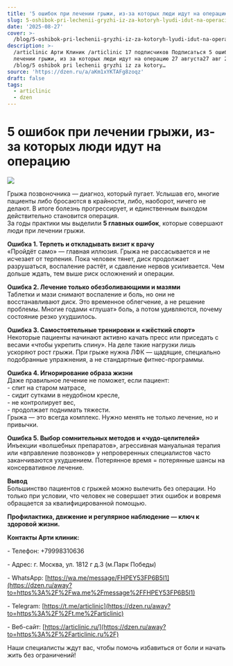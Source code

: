 ```yaml
---
title: '5 ошибок при лечении грыжи, из-за которых люди идут на операцию'
slug: 5-oshibok-pri-lechenii-gryzhi-iz-za-kotoryh-lyudi-idut-na-operaciyu
date: '2025-08-27'
cover: >-
  /blog/5-oshibok-pri-lechenii-gryzhi-iz-za-kotoryh-lyudi-idut-na-operaciyu/cover.jpg
description: >-
  /articlinic Арти Клиник /articlinic 17 подписчиков Подписаться 5 ошибок при
  лечении грыжи, из за которых люди идут на операцию 27 августа27 авг 2 2 мин
  /blog/5 oshibok pri lechenii gryzhi iz za kotory…
source: 'https://dzen.ru/a/aKm1xYKTAFg8zoqz'
draft: false
tags:
  - articlinic
  - dzen
---
```


# 5 ошибок при лечении грыжи, из-за которых люди идут на операцию

![](/blog/5-oshibok-pri-lechenii-gryzhi-iz-za-kotoryh-lyudi-idut-na-operaciyu/img-0.jpg)

Грыжа позвоночника — диагноз, который пугает. Услышав его, многие пациенты либо бросаются в крайности, либо, наоборот, ничего не делают. В итоге болезнь прогрессирует, и единственным выходом действительно становится операция.  
За годы практики мы выделили **5 главных ошибок**, которые совершают люди при лечении грыжи.  
  
**Ошибка 1. Терпеть и откладывать визит к врачу**  
«Пройдёт само» — главная иллюзия. Грыжа не рассасывается и не исчезает от терпения. Пока человек тянет, диск продолжает разрушаться, воспаление растёт, и сдавление нервов усиливается. Чем дольше ждать, тем выше риск осложнений и операции.  
  
**Ошибка 2. Лечение только обезболивающими и мазями**  
Таблетки и мази снимают воспаление и боль, но они не восстанавливают диск. Это временное облегчение, а не решение проблемы. Многие годами «глушат» боль, а потом удивляются, почему состояние резко ухудшилось.  
  
**Ошибка 3. Самостоятельные тренировки и «жёсткий спорт»**  
Некоторые пациенты начинают активно качать пресс или приседать с весами «чтобы укрепить спину». На деле такие нагрузки лишь ускоряют рост грыжи. При грыже нужна ЛФК — щадящие, специально подобранные упражнения, а не стандартные фитнес-программы.  
  
**Ошибка 4. Игнорирование образа жизни**  
Даже правильное лечение не поможет, если пациент:  
\- спит на старом матрасе,  
\- сидит сутками в неудобном кресле,  
\- не контролирует вес,  
\- продолжает поднимать тяжести.  
Грыжа — это всегда комплекс. Нужно менять не только лечение, но и привычки.

  
**Ошибка 5. Выбор сомнительных методов и «чудо-целителей»**  
Инъекции «волшебных препаратов», агрессивная мануальная терапия или «вправление позвонков» у непроверенных специалистов часто заканчиваются ухудшением. Потерянное время = потерянные шансы на консервативное лечение.  
  
**Вывод**  
Большинство пациентов с грыжей можно вылечить без операции. Но только при условии, что человек не совершает этих ошибок и вовремя обращается за квалифицированной помощью.

**Профилактика, движение и регулярное наблюдение — ключ к здоровой жизни.**

**Контакты Арти клиник:**

\- Телефон: +79998310636

\- Адрес: г. Москва, ул. 1812 г д.3 (м.Парк Победы)

\- WhatsApp: [https://wa.me/message/FHPEY53FP6B5I1](https://dzen.ru/away?to=https%3A%2F%2Fwa.me%2Fmessage%2FFHPEY53FP6B5I1)

\- Telegram: [https://t.me/articlinic](https://dzen.ru/away?to=https%3A%2F%2Ft.me%2Farticlinic)

\- Веб-сайт: [https://articlinic.ru/](https://dzen.ru/away?to=https%3A%2F%2Farticlinic.ru%2F)

Наши специалисты ждут вас, чтобы помочь избавиться от боли и начать жить без ограничений!